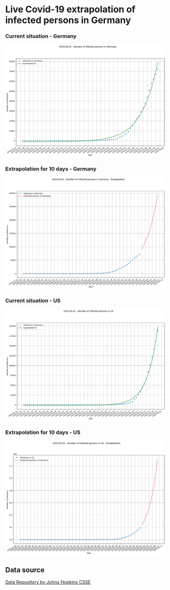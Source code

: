 # Live Covid-19 extrapolation of infected persons in Germany

### Current situation - Germany
![](plots/exponential_fit_Germany.png)

### Extrapolation for 10 days - Germany
![](plots/exponential_extrapolation_Germany.png)

### Current situation - US
![](plots/exponential_fit_US.png)

### Extrapolation for 10 days - US
![](plots/exponential_extrapolation_US.png)

## Data source
[Data Repository by Johns Hopkins CSSE](https://github.com/CSSEGISandData/COVID-19)
